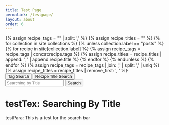 ```yaml
---
title: Test Page
permalink: /testpage/
layout: about
order: 6
---
```


<html>
  <body>
    <div>
      {% assign recipe_tags = "" | split: ',' %}
      {% assign recipe_titles = "" %}
      {% for collection in site.collections %}
        {% unless collection.label == "posts" %}
            {% for recipe in site[collection.label] %}
              {% assign recipe_tags = recipe_tags | concat:recipe.tags %}
              {% assign recipe_titles = recipe_titles | append: ', ' | append:recipe.title %}
            {% endfor %}
        {% endunless %}
      {% endfor %}
      {% assign recipe_tags = recipe_tags | join: ',' | split: ',' | uniq %}
      {% assign recipe_titles = recipe_titles | remove_first: ', ' %}
        <div>
          <button id="tagButton" onClick="tagButtonClick()">Tag Search</button>
          <button id="titleButton" onClick="titleButtonClick()">Recipe Title Search</button>
        </div>
        <div>
          <input type="text" id="searchInput" placeholder="Searching by Title">
          <button type="submit" id="searchButton">Search</button>
          <p id="paragraph"></p>
        </div>
        <div>
          <h1 id="testText">testTex: Searching By Title</h1>
          <p id="testPara">testPara: This is a test for the search bar</p>
        </div>
      <script>
        function tagSearch() {
          var input, filter, tags, txtValue;
          input = document.getElementById('searchInput');
          paragraph = document.getElementById('paragraph');
          filter = input.value.toLowerCase();
          tags = {{ recipe_tags | jsonify }};
          var recipes = [];
          var results = [];
          fetch("{{ site.url }}{{ site.baseurl }}/_data/recipes.json")
            .then(response => response.json())
            .then(data => {
              var printable = data;
              for (i = 0; i < tags.length; i++) {
                txtValue = tags[i];
                if (txtValue.toLowerCase().indexOf(filter) > -1) {
                  results.push(txtValue);
                }
              }
              if (filter != '') {
                for (i = 0; i < printable.length; i++) {
                  var splitTags = printable[i].tags.split(', ');
                  for (j = 0; j < splitTags.length; j++) {
                    if (results.includes(splitTags[j])) {
                      recipes.push(printable[i].title);
                    }
                  }
                }
                paragraph.innerText = 'Results: ' + results.join(', ') + '\nRecipes Found: ' + recipes.join(', ');
              }
            })
            .catch(error => {
              console.error(`Error fetching recipes: ${error}`);
            });
          }
          function titleSearch() {
          var input, filter, titles, txtValue;
          input = document.getElementById('searchInput');
          paragraph = document.getElementById('paragraph');
          filter = input.value.toLowerCase();
          titles = {{ recipe_titles | jsonify }};
          titleSort = titles.split(', ');
          var recipes = [];
          var results = [];
          fetch("{{ site.url }}{{ site.baseurl }}/_data/recipes.json")
            .then(response => response.json())
            .then(data => {
              var printable = data;
              for (i = 0; i < titleSort.length; i++) {
                txtValue = titleSort[i];
                if (txtValue.toLowerCase().indexOf(filter) > -1) {
                  results.push(txtValue);
                }
              }
              if (filter != '') {
                for (i = 0; i < printable.length; i++) {
                    if (results.includes(printable[i].title)) {
                      recipes.push(printable[i].title);
                    }
                }
                paragraph.innerText = 'Search: ' + results.join(', ') + '\nRecipes Found: ' + recipes.join(', ');
              }
            })
            .catch(error => {
              console.error(`Error fetching recipes: ${error}`);
            });
          }
          function tagButtonClick() {
            const tagButton = document.getElementById("tagButton");
            const titleButton = document.getElementById("titleButton");
            const searchBar = document.getElementById("searchInput");
            const searchButton = document.getElementById("searchButton");
            const testText = document.getElementById("testText");
            tagButton.style.backgroundColor = "red";
            titleButton.style.backgroundColor = "blue";
            searchBar.placeholder = "Searching By Tag";
            searchButton.onclick = tagSearch;
            testText.textContent = "Searching By Tag";
           }
           function titleButtonClick() {
            const tagButton = document.getElementById("tagButton");
            const titleButton = document.getElementById("titleButton");
            const searchBar = document.getElementById("searchInput");
            const searchButton = document.getElementById("searchButton");
            const testText = document.getElementById("testText");
            titleButton.style.backgroundColor = "red";
            tagButton.style.backgroundColor = "blue";
            searchBar.placeholder = "Searching By Title";
            searchButton.onclick = titleSearch;
            testText.textContent = "Searching By Title";
           }
      </script>
    </div>
  </body>
</html>
